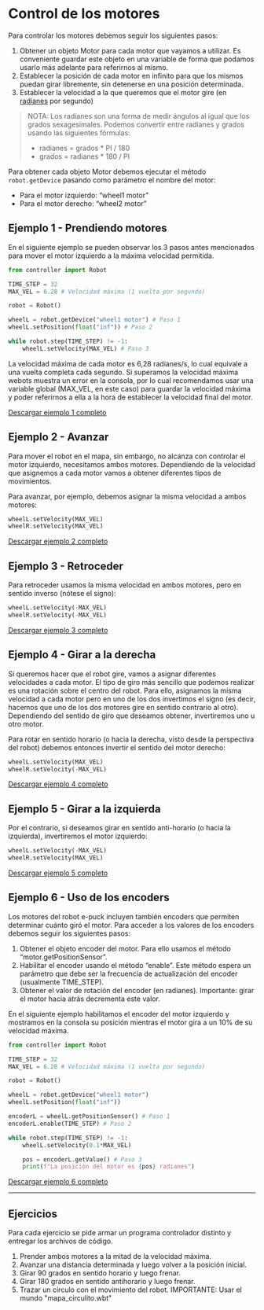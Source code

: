 # Control de los motores

Para controlar los motores debemos seguir los siguientes pasos:

1. Obtener un objeto Motor para cada motor que vayamos a utilizar. Es conveniente guardar este objeto en una variable de forma que podamos usarlo más adelante para referirnos al mismo.
2. Establecer la posición de cada motor en infinito para que los mismos puedan girar libremente, sin detenerse en una posición determinada.
3. Establecer la velocidad a la que queremos que el motor gire (en [radianes](https://es.wikipedia.org/wiki/Radi%C3%A1n) por segundo)


> NOTA: Los radianes son una forma de medir ángulos al igual que los grados sexagesimales. Podemos convertir entre radianes y grados usando las siguientes fórmulas:
>
> * radianes = grados * PI / 180
> * grados = radianes * 180 / PI


Para obtener cada objeto Motor debemos ejecutar el método `robot.getDevice` pasando como parámetro el nombre del motor:

* Para el motor izquierdo: “wheel1 motor”
* Para el motor derecho: “wheel2 motor”

## Ejemplo 1 - Prendiendo motores

En el siguiente ejemplo se pueden observar los 3 pasos antes mencionados para mover el motor izquierdo a la máxima velocidad permitida.

```python
from controller import Robot

TIME_STEP = 32
MAX_VEL = 6.28 # Velocidad máxima (1 vuelta por segundo)

robot = Robot()

wheelL = robot.getDevice("wheel1 motor") # Paso 1 
wheelL.setPosition(float("inf")) # Paso 2

while robot.step(TIME_STEP) != -1:
    wheelL.setVelocity(MAX_VEL) # Paso 3
```

La velocidad máxima de cada motor es 6,28 radianes/s, lo cual equivale a una vuelta completa cada segundo. Si superamos la velocidad máxima webots muestra un error en la consola, por lo cual recomendamos usar una variable global (MAX_VEL, en este caso) para guardar la velocidad máxima y poder referirnos a ella a la hora de establecer la velocidad final del motor.

[Descargar ejemplo 1 completo](ejemplo_1.py)

## Ejemplo 2 - Avanzar

Para mover el robot en el mapa, sin embargo, no alcanza con controlar el motor izquierdo, necesitamos ambos motores. Dependiendo de la velocidad que asignemos a cada motor vamos a obtener diferentes tipos de movimientos.

Para avanzar, por ejemplo, debemos asignar la misma velocidad a ambos motores:

```python
wheelL.setVelocity(MAX_VEL)
wheelR.setVelocity(MAX_VEL)
```

[Descargar ejemplo 2 completo](ejemplo_2.py)

## Ejemplo 3 - Retroceder

Para retroceder usamos la misma velocidad en ambos motores, pero en sentido inverso (nótese el signo):

```python
wheelL.setVelocity(-MAX_VEL)
wheelR.setVelocity(-MAX_VEL)
```

[Descargar ejemplo 3 completo](ejemplo_3.py)

## Ejemplo 4 - Girar a la derecha

Si queremos hacer que el robot gire, vamos a asignar diferentes velocidades a cada motor. El tipo de giro más sencillo que podemos realizar es una rotación sobre el centro del robot. Para ello, asignamos la misma velocidad a cada motor pero en uno de los dos invertimos el signo (es decir, hacemos que uno de los dos motores gire en sentido contrario al otro). Dependiendo del sentido de giro que deseamos obtener, invertiremos uno u otro motor.

Para rotar en sentido horario (o hacia la derecha, visto desde la perspectiva del robot) debemos entonces invertir el sentido del motor derecho:

```python
wheelL.setVelocity(MAX_VEL)
wheelR.setVelocity(-MAX_VEL)
```

[Descargar ejemplo 4 completo](ejemplo_4.py)

## Ejemplo 5 - Girar a la izquierda

Por el contrario, si deseamos girar en sentido anti-horario (o hacia la izquierda), invertiremos el motor izquierdo:

```python
wheelL.setVelocity(-MAX_VEL)
wheelR.setVelocity(MAX_VEL)
```

[Descargar ejemplo 5 completo](ejemplo_5.py)

## Ejemplo 6 - Uso de los encoders

Los motores del robot e-puck incluyen también encoders que permiten determinar cuánto giró el motor. Para acceder a los valores de los encoders debemos seguir los siguientes pasos:

1. Obtener el objeto encoder del motor. Para ello usamos el método “motor.getPositionSensor”.
2. Habilitar el encoder usando el método “enable”. Este método espera un parámetro que debe ser la frecuencia de actualización del encoder (usualmente TIME_STEP).
3. Obtener el valor de rotación del encoder (en radianes). Importante: girar el motor hacia atrás decrementa este valor.

En el siguiente ejemplo habilitamos el encoder del motor izquierdo y mostramos en la consola su posición mientras el motor gira a un 10% de su velocidad máxima.

```python
from controller import Robot

TIME_STEP = 32
MAX_VEL = 6.28 # Velocidad máxima (1 vuelta por segundo)

robot = Robot()

wheelL = robot.getDevice("wheel1 motor") 
wheelL.setPosition(float("inf"))

encoderL = wheelL.getPositionSensor() # Paso 1
encoderL.enable(TIME_STEP) # Paso 2

while robot.step(TIME_STEP) != -1:
    wheelL.setVelocity(0.1*MAX_VEL)

    pos = encoderL.getValue() # Paso 3
    print(f"La posición del motor es {pos} radianes")
```

[Descargar ejemplo 6 completo](ejemplo_6.py)

---
## Ejercicios

Para cada ejercicio se pide armar un programa controlador distinto y entregar los archivos de código.

1. Prender ambos motores a la mitad de la velocidad máxima.
2. Avanzar una distancia determinada y luego volver a la posición inicial.
3. Girar 90 grados en sentido horario y luego frenar.
4. Girar 180 grados en sentido antihorario y luego frenar.
5. Trazar un círculo con el movimiento del robot. IMPORTANTE: Usar el mundo "mapa_circulito.wbt"
